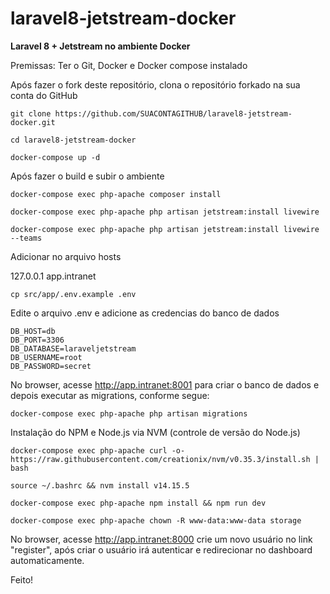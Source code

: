 # laravel8-jetstream-docker
**Laravel 8 + Jetstream no ambiente Docker**

Premissas: Ter o Git, Docker e Docker compose instalado

Após fazer o fork deste repositório, clona o repositório forkado na sua conta do GitHub

`git clone https://github.com/SUACONTAGITHUB/laravel8-jetstream-docker.git`

`cd laravel8-jetstream-docker` 

`docker-compose up -d` 

Após fazer o build e subir o ambiente

`docker-compose exec php-apache composer install` 

`docker-compose exec php-apache php artisan jetstream:install livewire`

`docker-compose exec php-apache php artisan jetstream:install livewire --teams`

Adicionar no arquivo hosts 

127.0.0.1 app.intranet 

`cp src/app/.env.example .env` 

Edite o arquivo .env e adicione as credencias do banco de dados 
```
DB_HOST=db
DB_PORT=3306
DB_DATABASE=laraveljetstream
DB_USERNAME=root
DB_PASSWORD=secret
```
No browser, acesse http://app.intranet:8001 para criar o banco de dados e depois executar as migrations, conforme segue:

`docker-compose exec php-apache php artisan migrations`

Instalação do NPM e Node.js via NVM (controle de versão do Node.js)

`docker-compose exec php-apache curl -o- https://raw.githubusercontent.com/creationix/nvm/v0.35.3/install.sh | bash`

`source ~/.bashrc && nvm install v14.15.5`

`docker-compose exec php-apache npm install && npm run dev`

`docker-compose exec php-apache chown -R www-data:www-data storage`

No browser, acesse http://app.intranet:8000 crie um novo usuário no link "register", após criar o usuário irá autenticar e redirecionar no dashboard automaticamente.

Feito!
